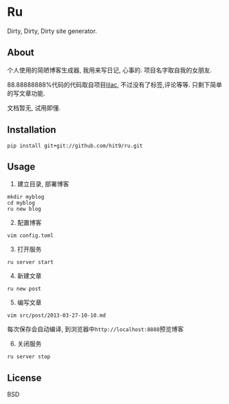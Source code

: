Ru
==

Dirty, Dirty, Dirty site generator.

About
------

个人使用的简陋博客生成器, 我用来写日记, 心事的. 项目名字取自我的女朋友.

88.88888888%代码的代码取自项目[lilac](http://github.com/hit9/lilac), 不过没有了标签,评论等等.
只剩下简单的写文章功能.

文档暂无, 试用即懂.

Installation
-------------

    pip install git+git://github.com/hit9/ru.git

Usage
-----

1. 建立目录, 部署博客

  ```
  mkdir myblog
  cd myblog
  ru new blog
  ```

2. 配置博客

  ```
  vim config.toml
  ```

3. 打开服务

  ```
  ru server start
  ```

4. 新建文章

  ```
  ru new post
  ```

5. 编写文章

  ```
  vim src/post/2013-03-27-10-10.md
  ```

  每次保存会自动编译, 到浏览器中`http://localhost:8888`预览博客

6. 关闭服务

  ```
  ru server stop
  ```

License
--------

BSD
